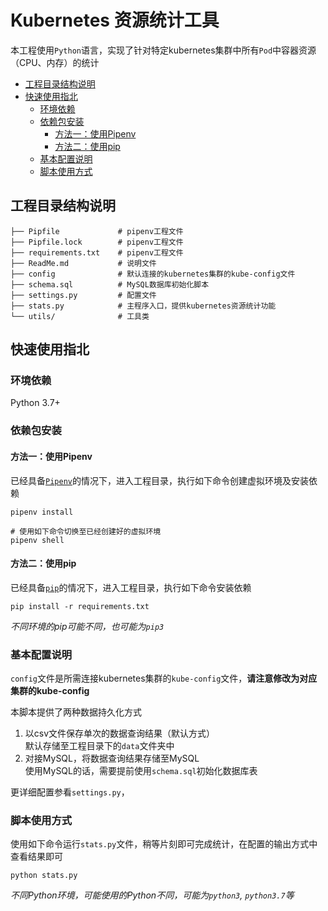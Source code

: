 # Kubernetes 资源统计工具

本工程使用`Python`语言，实现了针对特定kubernetes集群中所有`Pod`中容器资源（CPU、内存）的统计

 - [工程目录结构说明](#工程目录结构说明)
 - [快速使用指北](#快速使用指北)
   - [环境依赖](#环境依赖)
   - [依赖包安装](#依赖包安装)
     - [方法一：使用Pipenv](#方法一使用Pipenv)
     - [方法二：使用pip](#方法二使用pip)
   - [基本配置说明](#基本配置说明)
   - [脚本使用方式](#脚本使用方式)

## 工程目录结构说明

```
├── Pipfile             # pipenv工程文件
├── Pipfile.lock        # pipenv工程文件
├── requirements.txt    # pipenv工程文件
├── ReadMe.md           # 说明文件
├── config              # 默认连接的kubernetes集群的kube-config文件
├── schema.sql          # MySQL数据库初始化脚本
├── settings.py         # 配置文件
├── stats.py            # 主程序入口，提供kubernetes资源统计功能
└── utils/              # 工具类
```

## 快速使用指北

### 环境依赖

Python 3.7+

### 依赖包安装

#### 方法一：使用Pipenv

已经具备[`Pipenv`](https://pipenv.pypa.io/)的情况下，进入工程目录，执行如下命令创建虚拟环境及安装依赖

```shell script
pipenv install

# 使用如下命令切换至已经创建好的虚拟环境
pipenv shell
```

#### 方法二：使用pip

已经具备[`pip`](https://pip.pypa.io/)的情况下，进入工程目录，执行如下命令安装依赖

```shell script
pip install -r requirements.txt
```

*不同环境的pip可能不同，也可能为`pip3`*

### 基本配置说明

`config`文件是所需连接kubernetes集群的`kube-config`文件，**请注意修改为对应集群的kube-config**

本脚本提供了两种数据持久化方式

1. 以csv文件保存单次的数据查询结果（默认方式）  
    默认存储至工程目录下的`data`文件夹中
2. 对接MySQL，将数据查询结果存储至MySQL  
    使用MySQL的话，需要提前使用`schema.sql`初始化数据库表

更详细配置参看`settings.py`，

### 脚本使用方式

使用如下命令运行`stats.py`文件，稍等片刻即可完成统计，在配置的输出方式中查看结果即可

```shell script
python stats.py
```

*不同Python环境，可能使用的Python不同，可能为`python3`, `python3.7`等*
